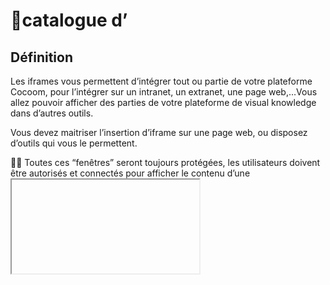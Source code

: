 # 📔catalogue d’<iframes>

## Définition

Les iframes vous permettent d’intégrer tout ou partie de votre plateforme Cocoom, pour l’intégrer sur un intranet, un extranet, une page web,…Vous allez pouvoir afficher des parties de votre plateforme de visual knowledge dans d’autres outils.  

Vous devez maitriser l’insertion d’iframe sur une page web, ou disposez d’outils qui vous le permettent. 

🕵️‍♂️ Toutes ces “fenêtres” seront toujours protégées, les utilisateurs doivent être autorisés et connectés pour afficher le contenu d’une <iframe> Cocoom, soit par une connexion automatique SSO, soit par leur identifiant Cocoom. Cela ne peut pas être affiché de façon publique sur votre site web.

Si vous souhaitez diffuser Cocoom à un large public, à une communauté, des forfaits “extranet” autorisant un grand volume de lecteurs sont disponibles, rapprochez-vous du service commercial sales@cocoom.com.

## Liste des URL d’iframes disponible

☝️ la base est toujours la même : https://xxxx(votrenom).cocoom.com/embed

Il faut ensuite rajouter ces éléments à la suite de votre URL pour créer votre iframe personnalisée.

Disponible à partir du **profil 👀 lecteur**  :

| **Partie applicative** | **URL**                       | **Détails**                           |
| ---------------------- | ----------------------------- | ------------------------------------- |
| Ma sélection           | /myselection                  | affiche la selection de l’utilisateur |
| A la une               | /breakingnews                 | toute la page “à la une”              |
| Les titres             | /headlines                    | bandeau de titre page “à la une”      |
| un #fil spécifique     | /channels/ID du fil           | affiche uniquement le fil sélectionné |
| L’annuaire             | /-/directory                  | affiche l’annuaire complet            |
| Profil utilisateur     | /-/people/ID de l’utilisateur | affiche un profil spécifique          |
| Notifications          | /notifications                | affiche toutes les notifications      |
| Recherche              | /-/search                     | affiche la page de recherche          |
| Mes abonnements        | /-/settings/subscriptions     | paramétrage des abonnements           |
| Mon profil             | /-/settings/profile           | paramétrage du profil                 |


Disponible à partir du **profil ✍️👀 contributeur**  :

| Partie applicative | URL       | Détails                            |
| ------------------ | --------- | ---------------------------------- |
| Rédiger            | /-/editor | page de création d’une publication |
| Partager           | /-/share  | page de création d’un partage      |



